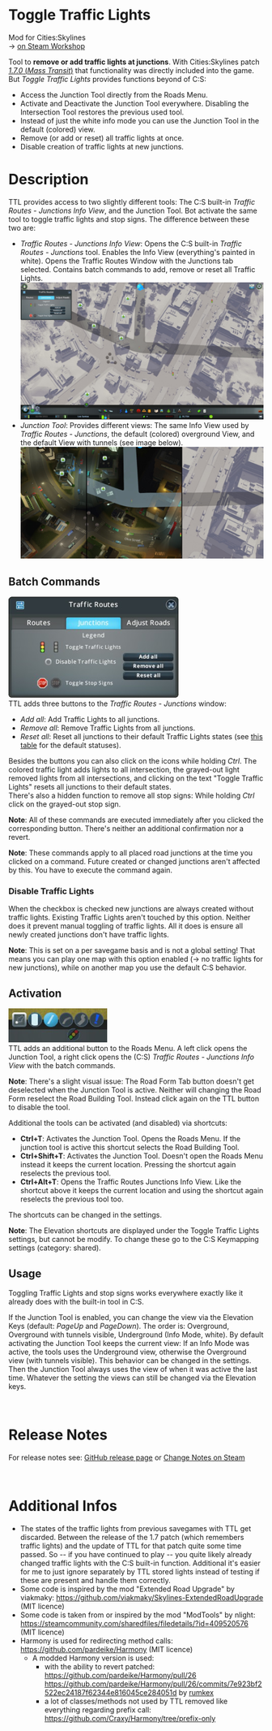 Toggle Traffic Lights
=====================
Mod for Cities:Skylines  
-> [on Steam Workshop](http://steamcommunity.com/sharedfiles/filedetails/?id=411833858)  

Tool to **remove or add traffic lights at junctions**. With Cities:Skylines patch [*1.7.0* (*Mass Transit*)](https://forum.paradoxplaza.com/forum/index.php?threads/mass-transit-1-7-0-patch-notes.1022869/) that functionality was directly included into the game. But *Toggle Traffic Lights* provides functions beyond of C:S:
* Access the Junction Tool directly from the Roads Menu.
* Activate and Deactivate the Junction Tool everywhere. Disabling the Intersection Tool restores the previous used tool.
* Instead of just the white info mode you can use the Junction Tool in the default (colored) view.
* Remove (or add or reset) all traffic lights at once.
* Disable creation of traffic lights at new junctions. 

# Description
TTL provides access to two slightly different tools: The C:S built-in *Traffic Routes - Junctions Info View*, and the Junction Tool.
Bot activate the same tool to toggle traffic lights and stop signs. The difference between these two are:
* *Traffic Routes - Junctions Info View*: Opens the C:S built-in *Traffic Routes - Junctions* tool. Enables the Info View (everything's painted in white). Opens the Traffic Routes Window with the Junctions tab selected. Contains batch commands to add, remove or reset all Traffic Lights.  
![Traffic Routes - Junctions](./docs/files/img/TrafficRoutesJunctionsView.png)  
* *Junction Tool*: Provides different views: The same Info View used by *Traffic Routes - Junctions*, the default (colored) overground View, and the default View with tunnels (see image below).
![Junction Tool Views: Overground, Overground with tunnels, and Info View](./docs/files/img/JunctionToolViews.png)  

## Batch Commands
![Traffic Routes - Junctions](./docs/files/img/TrafficRoutesJunctionsWindow.png)  
TTL adds three buttons to the *Traffic Routes - Junctions* window: 
* *Add all*: Add Traffic Lights to all junctions.
* *Remove all*: Remove Traffic Lights from all junctions.
* *Reset all*: Reset all junctions to their default Traffic Lights states (see [this table](https://www.reddit.com/r/CitiesSkylines/comments/2zp61z/i_made_a_table_chart_of_which_intersections/) for the default statuses).

Besides the buttons you can also click on the icons while holding *Ctrl*. The colored traffic light adds lights to all intersection, the grayed-out light removed lights from all intersections, and clicking on the text "Toggle Traffic Lights" resets all junctions to their default states.  
There's also a hidden function to remove all stop signs: While holding *Ctrl* click on the grayed-out stop sign.

**Note**: All of these commands are executed immediately after you clicked the corresponding button. There's neither an additional confirmation nor a revert.

**Note**: These commands apply to all placed road junctions at the time you clicked on a command. Future created or changed junctions aren't affected by this. You have to execute the command again.

### Disable Traffic Lights
When the checkbox is checked new junctions are always created without traffic lights.
Existing Traffic Lights aren't touched by this option. Neither does it prevent manual toggling of traffic lights. All it does is ensure all newly created junctions don't have traffic lights.

**Note**: This is set on a per savegame basis and is not a global setting! That means you can play one map with this option enabled (-> no traffic lights for new junctions), while on another map you use the default C:S behavior.


## Activation
![Deactivated button in the Roads Menu](./docs/files/img/Button_Deactivated.png)  
TTL adds an additional button to the Roads Menu. A left click opens the Junction Tool, a right click opens the (C:S) *Traffic Routes - Junctions Info View* with the batch commands.

**Note**: There's a slight visual issue: The Road Form Tab button doesn't get deselected when the Junction Tool is active. Neither will changing the Road Form reselect the Road Building Tool. Instead click again on the TTL button to disable the tool.

Additional the tools can be activated (and disabled) via shortcuts:
- **Ctrl+T**: Activates the Junction Tool. Opens the Roads Menu. If the junction tool is active this shortcut selects the Road Building Tool.
- **Ctrl+Shift+T**: Activates the Junction Tool. Doesn't open the Roads Menu instead it keeps the current location. Pressing the shortcut again reselects the previous tool.
- **Ctrl+Alt+T**: Opens the Traffic Routes Junctions Info View. Like the shortcut above it keeps the current location and using the shortcut again reselects the previous tool too.

The shortcuts can be changed in the settings.

**Note**: The Elevation shortcuts are displayed under the Toggle Traffic Lights settings, but cannot be modify. To change these go to the C:S Keymapping settings (category: shared). 

## Usage
Toggling Traffic Lights and stop signs works everywhere exactly like it already does with the built-in tool in C:S.

If the Junction Tool is enabled, you can change the view via the Elevation Keys (default: *PageUp* and *PageDown*). 
The order is: Overground, Overground with tunnels visible, Underground (Info Mode, white).
By default activating the Junction Tool keeps the current view: If an Info Mode was active, the tools uses the Underground view, otherwise the Overground view (with tunnels visible).  This behavior can be changed in the settings. Then the Junction Tool always uses the view of when it was active the last time. Whatever the setting the views can still be changed via the Elevation keys.

&nbsp;
&nbsp;
&nbsp;

# Release Notes
For release notes see: [GitHub release page](https://github.com/Craxy/ToggleTrafficLights/releases) or [Change Notes on Steam](https://steamcommunity.com/sharedfiles/filedetails/changelog/411833858)

&nbsp;
&nbsp;

# Additional Infos
* The states of the traffic lights from previous savegames with TTL get discarded. Between the release of the 1.7 patch (which remembers traffic lights) and the update of TTL for that patch quite some time passed. So -- if you have continued to play -- you quite likely already changed traffic lights with the C:S built-in function. Additional it's easier for me to just ignore separately by TTL stored lights instead of testing if these are present and handle them correctly.
&nbsp;
* Some code is inspired by the mod "Extended Road Upgrade" by viakmaky: https://github.com/viakmaky/Skylines-ExtendedRoadUpgrade (MIT licence)
* Some code is taken from or inspired by the mod "ModTools" by nlight: https://steamcommunity.com/sharedfiles/filedetails/?id=409520576 (MIT licence)
* Harmony is used for redirecting method calls: https://github.com/pardeike/Harmony (MIT licence)
  * A modded Harmony version is used:
    * with the ability to revert patched: https://github.com/pardeike/Harmony/pull/26 https://github.com/pardeike/Harmony/pull/26/commits/7e923bf2522ec24187f62344e816045ce284051d by [rumkex](https://github.com/rumkex/Harmony/tree/feature-patch-restoration)
    * a lot of classes/methods not used by TTL removed like everything regarding prefix call: https://github.com/Craxy/Harmony/tree/prefix-only
